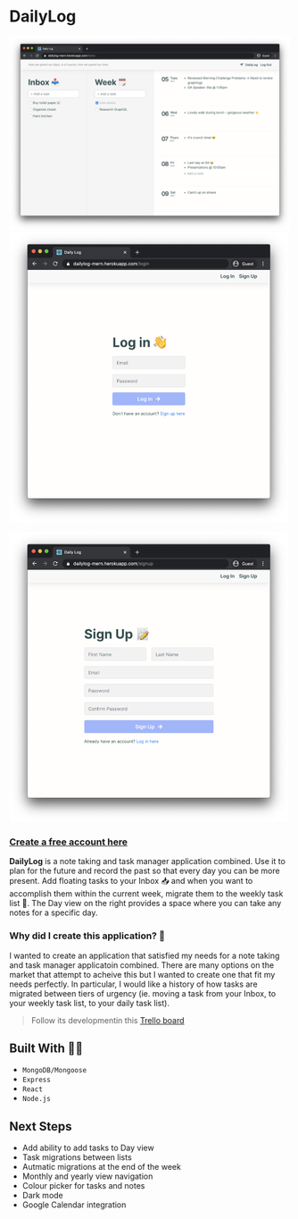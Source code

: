 # DailyLog

<img src="public/screenshots/home.png" width="1000x">

<img src="public/screenshots/login.png" width="500x">

[<img src="public/screenshots/signup.png" width="500x">](https://dailylog-mern.herokuapp.com/login)

### [Create a free account **here**](https://dailylog-mern.herokuapp.com/login)

**DailyLog** is a note taking and task manager application combined. Use it to plan for the future and record the past so that every day you can be more present. Add floating tasks to your Inbox  📥 and when you want to accomplish them within the current week, migrate them to the weekly task list 📅. The Day view on the right provides a space where you can take any notes for a specific day.

### Why did I create this application? 🤔

I wanted to create an application that satisfied my needs for a note taking and task manager applicatoin combined. There are many options on the market that attempt to acheive this but I wanted to create one that fit my needs perfectly. In particular, I would like a history of how tasks are migrated between tiers of urgency (ie. moving a task from your Inbox, to your weekly task list, to your daily task list).

> Follow its developmentin this [Trello board](https://trello.com/b/ARvGWWjJ)

## Built With 👨‍💻
* `MongoDB/Mongoose`
* `Express`
* `React`
* `Node.js`

## Next Steps
* Add ability to add tasks to Day view
* Task migrations between lists
* Autmatic migrations at the end of the week
* Monthly and yearly view navigation
* Colour picker for tasks and notes
* Dark mode
* Google Calendar integration